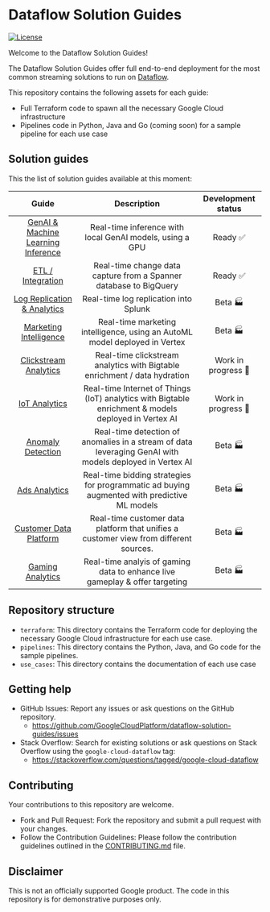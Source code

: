 # Dataflow Solution Guides

[![License](https://img.shields.io/badge/License-Apache%202.0-blue.svg)](LICENSE)

Welcome to the Dataflow Solution Guides!

The Dataflow Solution Guides offer full end-to-end deployment for the most
common streaming solutions to run
on [Dataflow](https://cloud.google.com/dataflow/).

This repository contains the following assets for each guide:

- Full Terraform code to spawn all the necessary Google Cloud infrastructure
- Pipelines code in Python, Java and Go (coming soon) for a
  sample pipeline for each use case

## Solution guides

This the list of solution guides available at this moment:

|                              Guide                              |                                              Description                                               |    Development status     |
| :-------------------------------------------------------------: | :----------------------------------------------------------------------------------------------------: | :-----------------------: |
|  [GenAI & Machine Learning Inference](./use_cases/GenAI_ML.md)  |                        Real-time inference with local GenAI models, using a GPU                        | Ready :white_check_mark:  |
|       [ETL / Integration](./use_cases/ETL_integration.md)       | Real-time change data capture from a Spanner database to BigQuery                                      | Ready :white_check_mark:  |
|  [Log Replication & Analytics](./use_cases/Log_replication.md)  |                                Real-time log replication into Splunk                                   |      Beta :factory:       |
| [Marketing Intelligence](./use_cases/Marketing_Intelligence.md) |               Real-time marketing intelligence, using an AutoML model deployed in Vertex               |      Beta :factory:       |
|  [Clickstream Analytics](./use_cases/Clickstream_Analytics.md)  |               Real-time clickstream analytics with Bigtable enrichment / data hydration                | Work in progress :hammer: |
| [IoT Analytics](./use_cases/IoT_Analytics.md)                   |  Real-time Internet of Things (IoT) analytics with Bigtable enrichment & models deployed in Vertex AI  | Work in progress :hammer: |
|      [Anomaly Detection](./use_cases/Anomaly_Detection.md)      |Real-time detection of anomalies in a stream of data leveraging GenAI with models deployed in Vertex AI |      Beta :factory:       |
|      [Ads Analytics](./use_cases/ads_analytics.md)              | Real-time bidding strategies for programmatic ad buying augmented with predictive ML models            |      Beta :factory:       |
|          [Customer Data Platform](./use_cases/CDP.md)           |         Real-time customer data platform that unifies a customer view from different sources.          |      Beta :factory:       |
|      [Gaming Analytics](./use_cases/gaming_analytics.md)        |          Real-time analyis of gaming data to enhance live gameplay & offer targeting                   |      Beta :factory:       |



## Repository structure

- `terraform`: This directory contains the Terraform code for deploying the
  necessary Google Cloud
  infrastructure for each use case.
- `pipelines`: This directory contains the Python, Java, and Go code for the
  sample pipelines.
- `use_cases`: This directory contains the documentation of each use case

## Getting help

- GitHub Issues: Report any issues or ask questions on the GitHub repository.
  - https://github.com/GoogleCloudPlatform/dataflow-solution-guides/issues
- Stack Overflow: Search for existing solutions or ask questions on Stack
  Overflow using the `google-cloud-dataflow` tag:
  - https://stackoverflow.com/questions/tagged/google-cloud-dataflow

## Contributing

Your contributions to this repository are welcome.

- Fork and Pull Request: Fork the repository and submit a pull request with your
  changes.
- Follow the Contribution Guidelines: Please follow the contribution guidelines
  outlined in the
  [CONTRIBUTING.md](CONTRIBUTING.md) file.

## Disclaimer

This is not an officially supported Google product. The code in this repository
is for demonstrative purposes only.
